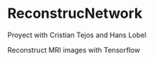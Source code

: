 # ReconstrucNetwork
Proyect with Cristian Tejos and Hans Lobel

Reconstruct MRI images with Tensorflow


